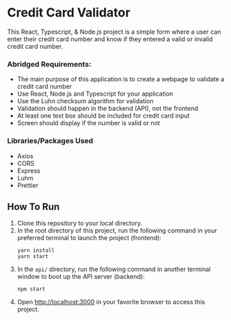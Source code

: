 # Credit Card Validator

This React, Typescript, & Node.js project is a simple form where a user can enter their credit card number and know if they entered a valid or invalid credit card number.

### Abridged Requirements:

- The main purpose of this application is to create a webpage to validate a credit card number
- Use React, Node.js and Typescript for your application
- Use the Luhn checksum algorithm for validation
- Validation should happen in the backend (API), not the frontend
- At least one text box should be included for credit card input
- Screen should display if the number is valid or not

### Libraries/Packages Used

- Axios
- CORS
- Express
- Luhm
- Prettier

## How To Run

1. Clone this repository to your local directory.
2. In the root directory of this project, run the following command in your preferred terminal to launch the project (frontend):
   ```
   yarn install
   yarn start
   ```
3. In the `api/` directory, run the following command in another terminal window to boot up the API server (backend):
   ```
   npm start
   ```
4. Open [http://localhost:3000](http://localhost:3000) in your favorite browser to access this project.
